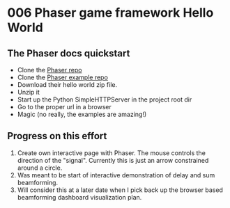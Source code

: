 # 006 Phaser game framework Hello World

## The Phaser docs quickstart
* Clone the [Phaser repo](https://github.com/photonstorm/phaser)
* Clone the [Phaser example repo](https://github.com/photonstorm/phaser-examples)
* Download their hello world zip file.
* Unzip it
* Start up the Python SimpleHTTPServer in the project root dir
* Go to the proper url in a browser
* Magic (no really, the examples are amazing!)

## Progress on this effort
1. Create own interactive page with Phaser. The mouse controls the direction
   of the "signal".  Currently this is just an arrow constrained around a circle.
1. Was meant to be start of interactive demonstration of delay and sum
   beamforming.
1. Will consider this at a later date when I pick back up the browser
   based beamforming dashboard visualization plan.

